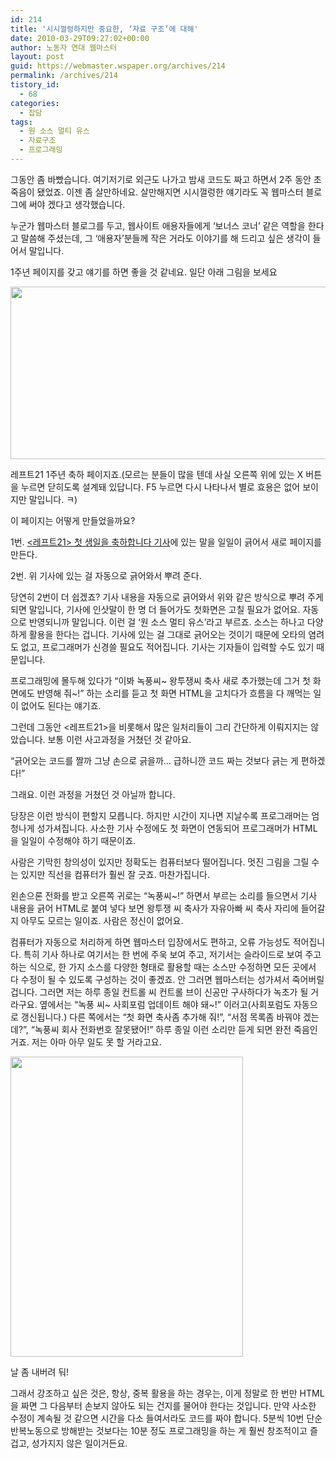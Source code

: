 ```yaml
---
id: 214
title: '시시껄렁하지만 중요한, ‘자료 구조’에 대해'
date: 2010-03-29T09:27:02+00:00
author: 노동자 연대 웹마스터
layout: post
guid: https://webmaster.wspaper.org/archives/214
permalink: /archives/214
tistory_id:
  - 68
categories:
  - 잡담
tags:
  - 원 소스 멀티 유스
  - 자료구조
  - 프로그래밍
---
```

그동안 좀 바빴습니다. 여기저기로 외근도 나가고 밤새 코드도 짜고 하면서 2주 동안 초죽음이 됐었죠. 이젠 좀 살만하네요. 살만해지면 시시껄렁한 얘기라도 꼭 웹마스터 블로그에 써야 겠다고 생각했습니다.

누군가 웹마스터 블로그를 두고, 웹사이트 애용자들에게 ‘보너스 코너’ 같은 역할을 한다고 말씀해 주셨는데, 그 ‘애용자’분들께 작은 거라도 이야기를 해 드리고 싶은 생각이 들어서 말입니다.

1주년 페이지를 갖고 얘기를 하면 좋을 것 같네요. 일단 아래 그림을 보세요

<img src="https://webmaster.wspaper.org/wp-content/uploads/1/cfile23.uf.181E844E4D0847494D1A0F.jpg" class="aligncenter" width="571" height="276" alt="" />

레프트21 1주년 축하 페이지죠.(모르는 분들이 많을 텐데 사실 오른쪽 위에 있는 X 버튼을 누르면 닫히도록 설계돼 있답니다. F5 누르면 다시 나타나서 별로 효용은 없어 보이지만 말입니다. ㅋ)

이 페이지는 어떻게 만들었을까요?

1번. <a href="http://wspaper.org/article/7898" target="_blank"><레프트21> 첫 생일을 축하합니다 기사</a>에 있는 말을 일일이 긁어서 새로 페이지를 만든다.

2번. 위 기사에 있는 걸 자동으로 긁어와서 뿌려 준다.

당연히 2번이 더 쉽겠죠? 기사 내용을 자동으로 긁어와서 위와 같은 방식으로 뿌려 주게 되면 말입니다, 기사에 인삿말이 한 명 더 들어가도 첫화면은 고칠 필요가 없어요. 자동으로 반영되니까 말입니다. 이런 걸 ‘원 소스 멀티 유스’라고 부르죠. 소스는 하나고 다양하게 활용을 한다는 겁니다. 기사에 있는 걸 그대로 긁어오는 것이기 때문에 오타의 염려도 없고, 프로그래머가 신경쓸 필요도 적어집니다. 기사는 기자들이 입력할 수도 있기 때문입니다.

프로그래밍에 몰두해 있다가 “이봐 녹풍씨~ 왕투쟁씨 축사 새로 추가했는데 그거 첫 화면에도 반영해 줘~!” 하는 소리를 듣고 첫 화면 HTML을 고치다가 흐름을 다 깨먹는 일이 없어도 된다는 얘기죠.

그런데 그동안 <레프트21>을 비롯해서 많은 일처리들이 그리 간단하게 이뤄지지는 않았습니다. 보통 이런 사고과정을 거쳤던 것 같아요.

“긁어오는 코드를 짤까 그냥 손으로 긁을까… 급하니깐 코드 짜는 것보다 긁는 게 편하겠다!”

그래요. 이런 과정을 거쳤던 것 아닐까 합니다.

당장은 이런 방식이 편할지 모릅니다. 하지만 시간이 지나면 지날수록 프로그래머는 엄청나게 성가셔집니다. 사소한 기사 수정에도 첫 화면이 연동되어 프로그래머가 HTML을 일일이 수정해야 하기 때문이죠.

사람은 기막힌 창의성이 있지만 정확도는 컴퓨터보다 떨어집니다. 멋진 그림을 그릴 수는 있지만 직선을 컴퓨터가 훨씬 잘 긋죠. 마찬가집니다.

왼손으론 전화를 받고 오른쪽 귀로는 “녹풍씨~!” 하면서 부르는 소리를 들으면서 기사 내용을 긁어 HTML로 붙여 넣다 보면 왕투쟁 씨 축사가 자유아빠 씨 축사 자리에 들어갈 지 아무도 모르는 일이죠. 사람은 정신이 없어요.

컴퓨터가 자동으로 처리하게 하면 웹마스터 입장에서도 편하고, 오류 가능성도 적어집니다. 특히 기사 하나로 여기서는 한 번에 주욱 보여 주고, 저기서는 슬라이드로 보여 주고 하는 식으로, 한 가지 소스를 다양한 형태로 활용할 때는 소스만 수정하면 모든 곳에서 다 수정이 될 수 있도록 구성하는 것이 좋겠죠. 안 그러면 웹마스터는 성가셔서 죽어버릴 겁니다. 그러면 저는 하루 종일 컨트롤 씨 컨트롤 브이 신공만 구사하다가 녹초가 될 거라구요. 옆에서는 “녹풍 씨~ 사회포럼 업데이트 해야 돼~!” 이러고(사회포럼도 자동으로 갱신됩니다.) 다른 쪽에서는 “첫 화면 축사좀 추가해 줘!”, “서점 목록좀 바꿔야 겠는데?”, “녹풍씨 회사 전화번호 잘못됐어!” 하루 종일 이런 소리만 듣게 되면 완전 죽음인 거죠. 저는 아마 아무 일도 못 할 거라고요.

<div style="width: 382px" class="wp-caption aligncenter">
  <img src="https://webmaster.wspaper.org/wp-content/uploads/1/cfile7.uf.181E334D4D08474929624F.jpg" width="372" height="480" alt="" />
  
  <p class="wp-caption-text">
    날 좀 내버려 둬!
  </p>
</div>

그래서 강조하고 싶은 것은, 항상, 중복 활용을 하는 경우는, 이게 정말로 한 번만 HTML을 짜면 그 다음부터 손보지 않아도 되는 건지를 물어야 한다는 것입니다. 만약 사소한 수정이 계속될 것 같으면 시간을 다소 들여서라도 코드를 짜야 합니다. 5분씩 10번 단순반복노동으로 방해받는 것보다는 10분 정도 프로그래밍을 하는 게 훨씬 창조적이고 즐겁고, 성가지지 않은 일이거든요.